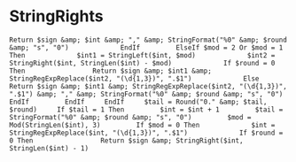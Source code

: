# StringRights
    Return $sign &amp; $int &amp; "," &amp; StringFormat("%0" &amp; $round &amp; "s", "0")             EndIf         ElseIf $mod = 2 Or $mod = 1 Then             $int1 = StringLeft($int, $mod)             $int2 = StringRight($int, StringLen($int) - $mod)             If $round = 0 Then                 Return $sign &amp; $int1 &amp; StringRegExpReplace($int2, "(\d{1,3})", ".$1")             Else                 Return $sign &amp; $int1 &amp; StringRegExpReplace($int2, "(\d{1,3})", ".$1") &amp; "," &amp; StringFormat("%0" &amp; $round &amp; "s", "0")             EndIf         EndIf     EndIf     $tail = Round("0." &amp; $tail, $round)     If $tail = 1 Then         $int = $int + 1         $tail = StringFormat("%0" &amp; $round &amp; "s", "0")         $mod = Mod(StringLen($int), 3)         If $mod = 0 Then             $int = StringRegExpReplace($int, "(\d{1,3})", ".$1")             If $round = 0 Then                 Return $sign &amp; StringRight($int, StringLen($int) - 1)
